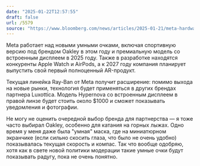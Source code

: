 ```yaml
---
date: "2025-01-22T12:57:55"
draft: false
url: /5579
source: "https://www.bloomberg.com/news/articles/2025-01-21/meta-hardware-plans-oakley-and-ar-like-glasses-apple-watch-and-airpods-rivals"
---
```


Meta работает над новыми умными очками, включая спортивную версию под брендом Oakley в этом году и премиальную модель со встроенным дисплеем в 2025 году. Также в разработке находятся конкуренты Apple Watch и AirPods, а к 2027 году компания планирует выпустить свой первый полноценный AR-продукт.

Текущая линейка Ray-Ban от Meta получит расширение: помимо выхода на новые рынки, технология будет применяться в других брендах партнера Luxottica. Модель Hypernova со встроенным дисплеем в правой линзе будет стоить около $1000 и сможет показывать уведомления и фотографии.

Не могу не оценить очередной выбор бренда для партнерства — я тоже часто выбирал Oakley, особенно для катания на горных лыжах. Одно время у меня даже была "умная" маска, где на миниатюрном экранчике (если сильно скосить глаза, что было не очень удобно) показывалась текущая скорость и компас. Так что вообще одобряю, хотя как в свете новой политики модерации такие умные очки будут показывать радугу, пока не очень понятно.